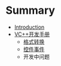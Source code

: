 # Summary

* [Introduction](README.md)
* [VC++开发手册](VC++/VC++.md)
  * [格式转换](VC++/格式转换.md)
  * [控件事件](VC++/控件事件.md)
  * 开发中问题



